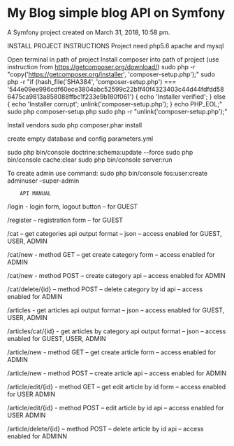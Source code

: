 My Blog simple blog API on Symfony
==========

A Symfony project created on March 31, 2018, 10:58 pm.

INSTALL PROJECT INSTRUCTIONS
Project need php5.6 apache and mysql

Open terminal in path of project
Install composer into path of project (use instruction from https://getcomposer.org/download/)
sudo php -r "copy('https://getcomposer.org/installer', 'composer-setup.php');"
sudo php -r "if (hash_file('SHA384', 'composer-setup.php') === '544e09ee996cdf60ece3804abc52599c22b1f40f4323403c44d44fdfdd586475ca9813a858088ffbc1f233e9b180f061') { echo 'Installer verified'; } else { echo 'Installer corrupt'; unlink('composer-setup.php'); } echo PHP_EOL;"
sudo php composer-setup.php
sudo php -r "unlink('composer-setup.php');"

Install vendors
sudo php composer.phar install

create empty database and config parameters.yml

sudo php bin/console doctrine:schema:update --force
sudo php bin/console cache:clear
sudo php bin/console server:run

To create admin use command:
sudo php bin/console fos:user:create adminuser –super-admin

		API MANUAL
/login -  login form, logout button  – for GUEST

/register – registration form  – for GUEST

/cat – get categories api output format – json – access enabled for GUEST, USER, ADMIN

/cat/new - method GET – get create category form – access enabled for ADMIN

/cat/new - method POST – create category api – access enabled for ADMIN

/cat/delete/{id} – method POST – delete category by id api – access enabled for ADMIN

/articles  - get articles api output format – json – access enabled for GUEST, USER, ADMIN

/articles/cat/{id} - get articles by category api output format – json – access enabled for GUEST, USER, ADMIN

/article/new -  method GET – get create article form – access enabled for ADMIN

/article/new - method POST – create article api – access enabled for ADMIN

/article/edit/{id} -  method GET – get edit article by id form – access enabled for USER ADMIN

/article/edit/{id} - method POST – edit article by id  api – access enabled for USER ADMIN

/article/delete/{id} – method POST – delete article by id api – access enabled for ADMINN

